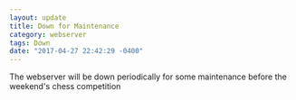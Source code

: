```yaml
---
layout: update
title: Down for Maintenance
category: webserver
tags: Down
date: "2017-04-27 22:42:29 -0400"
---
```


The webserver will be down periodically for some maintenance before the weekend's chess competition

